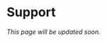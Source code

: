 <!-- This file will be shown as "helpful resources" when opening a new issue. Not as README tab. -->

# Support

*This page will be updated soon.*
